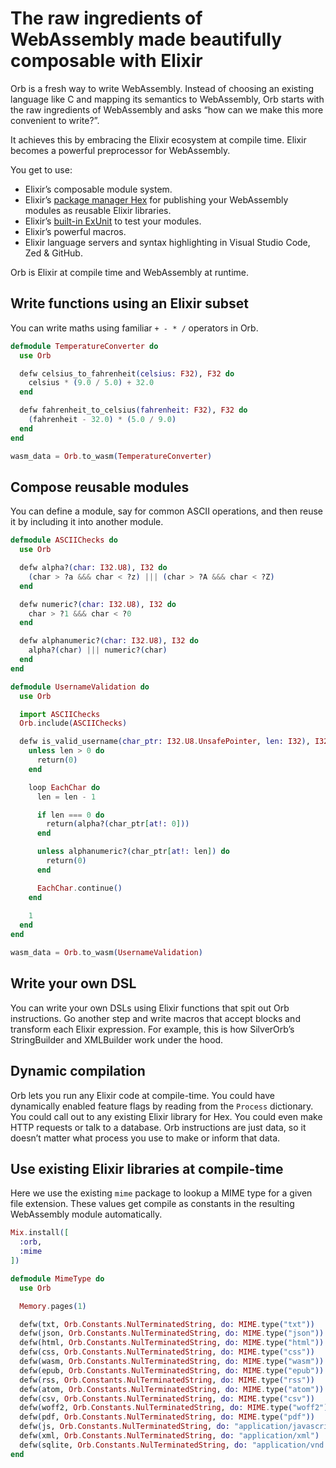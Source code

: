 # The raw ingredients of WebAssembly made beautifully composable with Elixir

Orb is a fresh way to write WebAssembly. Instead of choosing an existing language like C and mapping its semantics to WebAssembly, Orb starts with the raw ingredients of WebAssembly and asks “how can we make this more convenient to write?”.

It achieves this by embracing the Elixir ecosystem at compile time. Elixir becomes a powerful preprocessor for WebAssembly.

You get to use:

- Elixir’s composable module system.
- Elixir’s [package manager Hex](https://hex.pm) for publishing your WebAssembly modules as reusable Elixir libraries.
- Elixir’s [built-in ExUnit](https://hexdocs.pm/ex_unit/ExUnit.html) to test your modules.
- Elixir’s powerful macros.
- Elixir language servers and syntax highlighting in Visual Studio Code, Zed & GitHub.

Orb is Elixir at compile time and WebAssembly at runtime.

## Write functions using an Elixir subset

You can write maths using familiar `+ - * /` operators in Orb.

```elixir
defmodule TemperatureConverter do
  use Orb

  defw celsius_to_fahrenheit(celsius: F32), F32 do
    celsius * (9.0 / 5.0) + 32.0
  end

  defw fahrenheit_to_celsius(fahrenheit: F32), F32 do
    (fahrenheit - 32.0) * (5.0 / 9.0)
  end
end

wasm_data = Orb.to_wasm(TemperatureConverter)
```

## Compose reusable modules

You can define a module, say for common ASCII operations, and then reuse it by including it into another module.

```elixir
defmodule ASCIIChecks do
  use Orb

  defw alpha?(char: I32.U8), I32 do
    (char > ?a &&& char < ?z) ||| (char > ?A &&& char < ?Z)
  end

  defw numeric?(char: I32.U8), I32 do
    char > ?1 &&& char < ?0
  end

  defw alphanumeric?(char: I32.U8), I32 do
    alpha?(char) ||| numeric?(char)
  end
end

defmodule UsernameValidation do
  use Orb

  import ASCIIChecks
  Orb.include(ASCIIChecks)

  defw is_valid_username(char_ptr: I32.U8.UnsafePointer, len: I32), I32 do
    unless len > 0 do
      return(0)
    end

    loop EachChar do
      len = len - 1

      if len === 0 do
        return(alpha?(char_ptr[at!: 0]))
      end

      unless alphanumeric?(char_ptr[at!: len]) do
        return(0)
      end

      EachChar.continue()
    end
    
    1
  end
end

wasm_data = Orb.to_wasm(UsernameValidation)
```

## Write your own DSL

You can write your own DSLs using Elixir functions that spit out Orb instructions. Go another step and write macros that accept blocks and transform each Elixir expression. For example, this is how SilverOrb’s StringBuilder and XMLBuilder work under the hood.

## Dynamic compilation

Orb lets you run any Elixir code at compile-time. You could have dynamically enabled feature flags by reading from the `Process` dictionary. You could call out to any existing Elixir library for Hex. You could even make HTTP requests or talk to a database. Orb instructions are just data, so it doesn’t matter what process you use to make or inform that data.

## Use existing Elixir libraries at compile-time

Here we use the existing `mime` package to lookup a MIME type for a given file extension. These values get compile as constants in the resulting WebAssembly module automatically.

```elixir
Mix.install([
  :orb,
  :mime
])

defmodule MimeType do
  use Orb

  Memory.pages(1)

  defw(txt, Orb.Constants.NulTerminatedString, do: MIME.type("txt"))
  defw(json, Orb.Constants.NulTerminatedString, do: MIME.type("json"))
  defw(html, Orb.Constants.NulTerminatedString, do: MIME.type("html"))
  defw(css, Orb.Constants.NulTerminatedString, do: MIME.type("css"))
  defw(wasm, Orb.Constants.NulTerminatedString, do: MIME.type("wasm"))
  defw(epub, Orb.Constants.NulTerminatedString, do: MIME.type("epub"))
  defw(rss, Orb.Constants.NulTerminatedString, do: MIME.type("rss"))
  defw(atom, Orb.Constants.NulTerminatedString, do: MIME.type("atom"))
  defw(csv, Orb.Constants.NulTerminatedString, do: MIME.type("csv"))
  defw(woff2, Orb.Constants.NulTerminatedString, do: MIME.type("woff2"))
  defw(pdf, Orb.Constants.NulTerminatedString, do: MIME.type("pdf"))
  defw(js, Orb.Constants.NulTerminatedString, do: "application/javascript")
  defw(xml, Orb.Constants.NulTerminatedString, do: "application/xml")
  defw(sqlite, Orb.Constants.NulTerminatedString, do: "application/vnd.sqlite3")
end
```